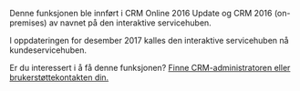 Denne funksjonen ble innført i CRM Online 2016 Update og CRM 2016 (on-premises) av navnet på den interaktive servicehuben. 

I oppdateringen for desember 2017 kalles den interaktive servicehuben nå kundeservicehuben.
  
Er du interessert i å få denne funksjonen? [Finne CRM-administratoren eller brukerstøttekontakten din.](../basics/find-administrator-support.md)